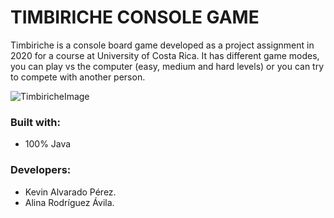 # TIMBIRICHE CONSOLE GAME
Timbiriche is a console board game developed as a project assignment in 2020 for a course at University of Costa Rica. It has different game modes, you can play vs the computer (easy, medium and hard levels) or you can try to compete with another person.

![TimbiricheImage](https://user-images.githubusercontent.com/103754829/190698406-98e9fa03-73c0-4a7a-b301-044b62f9af62.png)


### Built with:
- 100% Java

### Developers:
- Kevin Alvarado Pérez.
- Alina Rodríguez Ávila.
